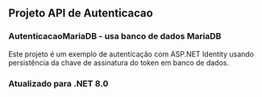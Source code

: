 ## Projeto API de Autenticacao

### AutenticacaoMariaDB - usa banco de dados MariaDB

Este projeto é um exemplo de autenticação com ASP.NET Identity usando persistência da chave de assinatura do token em banco de dados.

### Atualizado para .NET 8.0


